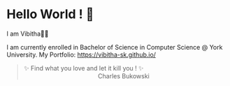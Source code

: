 # Hello World ! 👋

I am Vibitha🌸🦋

I am currently enrolled in Bachelor of Science in Computer Science @ York University.
My Portfolio: https://vibitha-sk.github.io/


> ✨ Find what you love and let it kill you ! ✨  
>  &nbsp;&nbsp;&nbsp;&nbsp;&nbsp;&nbsp;&nbsp;&nbsp;&nbsp;&nbsp;&nbsp;&nbsp;&nbsp;&nbsp;&nbsp;&nbsp;&nbsp;&nbsp;&nbsp;&nbsp;&nbsp;&nbsp;&nbsp;&nbsp;&nbsp;&nbsp;&nbsp;&nbsp;&nbsp;&nbsp;&nbsp;&nbsp;&nbsp;&nbsp;&nbsp;&nbsp;&nbsp;&nbsp;&nbsp;&nbsp;&nbsp;&nbsp; Charles Bukowski
